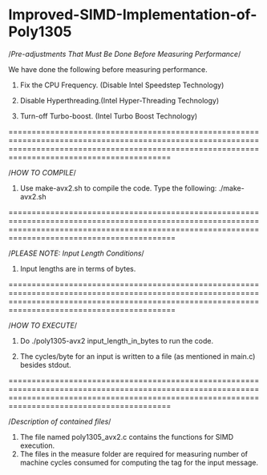# Improved-SIMD-Implementation-of-Poly1305
/*Pre-adjustments That Must Be Done Before Measuring Performance*/

We have done the following before measuring performance.

1. Fix the CPU Frequency. (Disable Intel Speedstep Technology)

2. Disable Hyperthreading.(Intel Hyper-Threading Technology)

3. Turn-off Turbo-boost. (Intel Turbo Boost Technology)

=====================================================================================================================================================================================================

/*HOW TO COMPILE*/

1. Use make-avx2.sh to compile the code. Type the following: ./make-avx2.sh

======================================================================================================================================================================================================

/*PLEASE NOTE: Input Length Conditions*/

1. Input lengths are in terms of bytes.

======================================================================================================================================================================================================

/*HOW TO EXECUTE*/

1. Do ./poly1305-avx2 input_length_in_bytes to run the code. 

2. The cycles/byte for an input is written to a file (as mentioned in main.c) besides stdout.

=====================================================================================================================================================================================================

/*Description of contained files*/

1. The file named poly1305_avx2.c contains the functions for SIMD execution.
2. The files in the measure folder are required for measuring number of machine cycles consumed for computing the tag for the input message.
